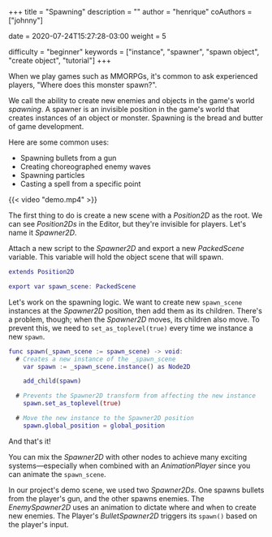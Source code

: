 +++
title = "Spawning"
description = ""
author = "henrique"
coAuthors = ["johnny"]

date = 2020-07-24T15:27:28-03:00
weight = 5

difficulty = "beginner"
keywords = ["instance", "spawner", "spawn object", "create object", "tutorial"]
+++

When we play games such as MMORPGs, it's common to ask experienced players, "Where does this monster spawn?".

We call the ability to create new enemies and objects in the game's world _spawning_. A spawner is an invisible position in the game's world that creates instances of an object or monster. Spawning is the bread and butter of game development.

Here are some common uses:

- Spawning bullets from a gun
- Creating choreographed enemy waves
- Spawning particles
- Casting a spell from a specific point

{{< video "demo.mp4" >}}

The first thing to do is create a new scene with a _Position2D_ as the root. We can see _Position2Ds_ in the Editor, but they're invisible for players. Let's name it _Spawner2D_.

Attach a new script to the _Spawner2D_ and export a new _PackedScene_ variable. This variable will hold the object scene that will spawn.

```gd
extends Position2D

export var spawn_scene: PackedScene
```

Let's work on the spawning logic. We want to create new `spawn_scene` instances at the _Spawner2D_ position, then add them as its children. There's a problem, though; when the _Spawner2D_ moves, its children also move. To prevent this, we need to `set_as_toplevel(true)` every time we instance a new `spawn`.

```gd
func spawn(_spawn_scene := spawn_scene) -> void:
  # Creates a new instance of the _spawn_scene
	var spawn := _spawn_scene.instance() as Node2D

	add_child(spawn)

  # Prevents the Spawner2D transform from affecting the new instance
	spawn.set_as_toplevel(true)

  # Move the new instance to the Spawner2D position
	spawn.global_position = global_position
```

And that's it!

You can mix the _Spawner2D_ with other nodes to achieve many exciting systems—especially when combined with an _AnimationPlayer_ since you can animate the `spawn_scene`.

In our project's demo scene, we used two _Spawner2Ds_. One spawns bullets from the player's gun, and the other spawns enemies. The _EnemySpawner2D_ uses an animation to dictate where and when to create new enemies. The Player's _BulletSpawner2D_ triggers its `spawn()` based on the player's input.
